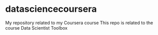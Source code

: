 # datasciencecoursera
My repository related to my Coursera course
This repo is related to the course Data Scientist Toolbox
